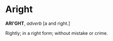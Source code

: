 # Aright

**ARI'GHT**, _adverb_ \[a and right.\]

Rightly; in a right form; without mistake or crime.